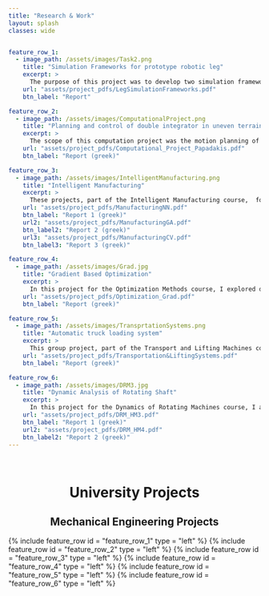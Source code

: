 ```yaml
---
title: "Research & Work"
layout: splash
classes: wide


feature_row_1:
  - image_path: /assets/images/Task2.png
    title: "Simulation Frameworks for prototype robotic leg"
    excerpt: >
      The purpose of this project was to develop two simulation frameworks for a robotic leg: one in ROS with Gazebo and one in Simscape. I modeled the leg in SolidWorks, created its URDF, and set up the complete ROS-based framework. I carried out the full kinematic (FK, IK, differential kinematics) and dynamic analysis, and modeled the contact forces. To validate the frameworks, I created a generic program to derive Euler-Lagrange equations for multibody systems and built an analytical dynamic model of the leg. Both frameworks were tested on static and dynamic control tasks. This project was my first ROS-based project.
    url: "assets/project_pdfs/LegSimulationFrameworks.pdf"
    btn_label: "Report"

feature_row_2:
  - image_path: /assets/images/ComputationalProject.png
    title: "Planning and control of double integrator in uneven terrain using Potential Fields"
    excerpt: >
      The scope of this computation project was the motion planning of a two-dimensional double intergrator which moves under the influence of a conservative field, and specifically the gravitational potential field. The first part of the project included the creation of navigation functions in simple circular spaces. The next step was the modelling of the relevant dynamics, using different techniques. Having modelled the external dynamics, a controller was designed, using Artificial Harmonic Potential Fields (AHPF) in order to drive the system to the desired destination. The final part of the project included the investigation of the controller cost.
    url: "assets/project_pdfs/Computational_Project_Papadakis.pdf"
    btn_label: "Report (greek)"

feature_row_3:
  - image_path: /assets/images/IntelligentManufacturing.png
    title: "Intelligent Manufacturing"
    excerpt: >
      These projects, part of the Intelligent Manufacturing course,  focus on optimizing and automating aspects of advanced manufacturing. The first project developed and optimized neural networks to predict surface roughness and mechanical properties (strength and strain) of 3D-printed parts using Python’s scikit-learn. The second project built on this by using evolutionary algorithms (PyGAD) to find optimal 3D printing parameters that minimize roughness and maximize strength, analyzing simultaneously the impact of different hyperparameters. The third project created an application for automatic defect detection and classification in hot-rolled parts. It used morphological analysis and image processing (MATLAB toolbox) to enhance images and extract relevant features, which were then used to train a neural network classifier in Python. Together, these projects show how AI and optimization can be used in the manufacturing sector.
    url: "assets/project_pdfs/ManufacturingNN.pdf"
    btn_label: "Report 1 (greek)"
    url2: "assets/project_pdfs/ManufacturingGA.pdf"
    btn_label2: "Report 2 (greek)"
    url3: "assets/project_pdfs/ManufacturingCV.pdf"
    btn_label3: "Report 3 (greek)"

feature_row_4:
  - image_path: /assets/images/Grad.jpg
    title: "Gradient Based Optimization"
    excerpt: >
      In this project for the Optimization Methods course, I explored different techniques for computing derivatives for gradient-based optimization. The first part focused on an inverse design problem for the boundary layer height over a flat plate in incompressible flow. The objective was to adjust the fluid’s viscosity and edge velocity so the boundary layer height matches a desired distribution. I implemented and compared direct differentiation and both continuous and discrete adjoint methods for this task. In the second part, I tested complex differentiation and automatic differentiation on a simpler problem to study their implementation and accuracy.
    url: "assets/project_pdfs/Optimization_Grad.pdf"
    btn_label: "Report (greek)"

feature_row_5:
  - image_path: /assets/images/TransprtationSystems.png
    title: "Automatic truck loading system"
    excerpt: >
      This group project, part of the Transport and Lifting Machines course, involved designing an automatic truck loading system for marble dust at a quarry. I was responsible for the capacity sizing of the entire installation to ensure it met operational specifications. I designed the initial discharge hopper, built to handle impact loads from unloading trucks. My main focus was the detailed design of the storage silo, modeled in SolidWorks using sheet metal parts. I performed FEA static analysis to test its strength and applied iterative improvements, adding reinforcements based on simulation results to ensure sufficient structural strength under full load.
    url: "assets/project_pdfs/Transportation&LiftingSystems.pdf"
    btn_label: "Report (greek)"

feature_row_6:
  - image_path: /assets/images/DRM3.jpg
    title: "Dynamic Analysis of Rotating Shaft"
    excerpt: >
      In this project for the Dynamics of Rotating Machines course, I analyzed a rotating shaft using the finite element method. First, I studied its steady-state response under different operating conditions, accounting for the nonlinear behavior of hydrodynamic bearings. Then, I examined its transient response to observe how the nonlinear bearings affect its dynamic behavior. I ensured a high-quality elements for accurate results and extracted key operating characteristics through numerical analysis.
    url: "assets/project_pdfs/DRM_HM3.pdf"
    btn_label: "Report 1 (greek)"
    url2: "assets/project_pdfs/DRM_HM4.pdf"
    btn_label2: "Report 2 (greek)"
---
```

<br>
<h1 align = "center"> University Projects </h1>


<h2 align = "center"> Mechanical Engineering Projects </h2>

<!-- Below, the major project of my undergraduate studies are presented.

--- -->

{% include feature_row id = "feature_row_1" type = "left" %}
{% include feature_row id = "feature_row_2" type = "left" %}
{% include feature_row id = "feature_row_3" type = "left" %}
{% include feature_row id = "feature_row_4" type = "left" %}
{% include feature_row id = "feature_row_5" type = "left" %}
{% include feature_row id = "feature_row_6" type = "left" %}
